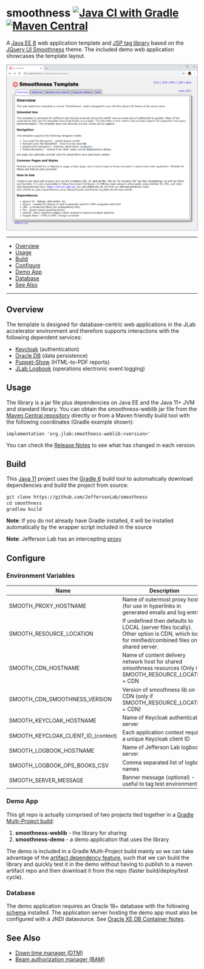 # smoothness [![Java CI with Gradle](https://github.com/JeffersonLab/smoothness/workflows/Java%20CI%20with%20Gradle/badge.svg)](https://github.com/JeffersonLab/smoothness/actions?query=workflow%3A%22Java+CI+with+Gradle%22) [![Maven Central](https://badgen.net/maven/v/maven-central/org.jlab/smoothness-weblib)](https://repo1.maven.org/maven2/org/jlab/smoothness-weblib/)
A [Java EE 8](https://en.wikipedia.org/wiki/Jakarta_EE) web application template and [JSP tag library](https://docs.oracle.com/javaee/5/tutorial/doc/bnama.html) based on the [JQuery UI Smoothness](https://jqueryui.com/themeroller/) theme.  The included demo web application showcases the template layout.

![Screenshot](https://github.com/JeffersonLab/smoothness/raw/main/smoothness-demo/Screenshot.png?raw=true "Screenshot")

---
 - [Overview](https://github.com/JeffersonLab/smoothness#overview)
 - [Usage](https://github.com/JeffersonLab/smoothness#usage)
 - [Build](https://github.com/JeffersonLab/smoothness#build)
 - [Configure](https://github.com/JeffersonLab/smoothness#configure)
 - [Demo App](https://github.com/JeffersonLab/smoothness#demo-app)
 - [Database](https://github.com/JeffersonLab/smoothness#database)
 - [See Also](https://github.com/JeffersonLab/smoothness#see-also)
---

## Overview
The template is designed for database-centric web applications in the JLab accelerator environment and therefore supports interactions with the following dependent services:
 - [Keycloak](https://github.com/keycloak/keycloak) (authentication)
 - [Oracle DB](https://github.com/gvenzl/oci-oracle-xe) (data persistence)
 - [Puppet-Show](https://github.com/slominskir/puppet-show) (HTML-to-PDF reports)
 - [JLab Logbook](https://github.com/JeffersonLab/elog) (operations electronic event logging)

## Usage
The library is a jar file plus dependencies on Java EE and the Java 11+ JVM and standard library.  You can obtain the smoothness-weblib jar file from the [Maven Central repository](https://repo1.maven.org/maven2/org/jlab/) directly or from a Maven friendly build tool with the following coordinates (Gradle example shown):
```
implementation 'org.jlab:smoothness-weblib:<version>'
```
You can check the [Release Notes](https://github.com/JeffersonLab/smoothness/releases) to see what has changed in each version. 

## Build
This [Java 11](https://adoptopenjdk.net/) project uses the [Gradle 6](https://gradle.org/) build tool to automatically download dependencies and build the project from source:

```
git clone https://github.com/JeffersonLab/smoothness
cd smoothness
gradlew build
```
**Note**: If you do not already have Gradle installed, it will be installed automatically by the wrapper script included in the source

**Note**: Jefferson Lab has an intercepting [proxy](https://gist.github.com/slominskir/92c25a033db93a90184a5994e71d0b78)

## Configure

### Environment Variables
| Name | Description |
|---|---|
| SMOOTH_PROXY_HOSTNAME | Name of outermost proxy host (for use in hyperlinks in generated emails and log entries) |
| SMOOTH_RESOURCE_LOCATION | If undefined then defaults to LOCAL (server files locally).  Other option is CDN, which looks for minified/combined files on shared server. |
| SMOOTH_CDN_HOSTNAME | Name of content delivery network host for shared smoothness resources (Only if SMOOTH_RESOURCE_LOCATION = CDN |
| SMOOTH_CDN_SMOOTHNESS_VERSION | Version of smoothness lib on CDN (only if SMOOTH_RESOURCE_LOCATION = CDN) |
| SMOOTH_KEYCLOAK_HOSTNAME | Name of Keycloak authentication server |
| SMOOTH_KEYCLOAK_CLIENT_ID_(context) | Each application context requires a unique Keycloak client ID |
| SMOOTH_LOGBOOK_HOSTNAME | Name of Jefferson Lab logbook server |
| SMOOTH_LOGBOOK_OPS_BOOKS_CSV | Comma separated list of logbook names |
| SMOOTH_SERVER_MESSAGE | Banner message (optional) - useful to tag test environment |


### Demo App
This git repo is actually comprised of two projects tied together in a [Gradle Multi-Project build](https://docs.gradle.org/current/userguide/intro_multi_project_builds.html): 

  1. **smoothness-weblib** - the library for sharing
  1. **smoothness-demo** - a demo application that uses the library

The demo is included in a Gradle Multi-Project build mainly so we can take advantage of the [artifact dependency feature](https://docs.gradle.org/current/userguide/declaring_dependencies_between_subprojects.html), such that we can build the library and quickly test it in the demo without having to publish to a maven artifact repo and then download it from the repo (faster build/deploy/test cycle).

### Database
The demo application requires an Oracle 18+ database with the following [schema](https://github.com/JeffersonLab/smoothness/tree/main/smoothness-demo/schema) installed.   The application server hosting the demo app must also be configured with a JNDI datasource.   See [Oracle XE DB Container Notes](https://github.com/JeffersonLab/smoothness/wiki/Developer-Notes#oracle-container).

## See Also
- [Down time manager (DTM)](https://github.com/JeffersonLab/dtm)
- [Beam authorization manager (BAM)](https://github.com/JeffersonLab/bam)
